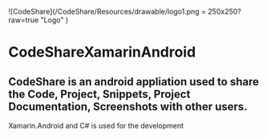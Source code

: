 ![CodeShare](/CodeShare/Resources/drawable/logo1.png = 250x250?raw=true "Logo" )
# CodeShareXamarinAndroid

## CodeShare is an android appliation used to share the Code, Project, Snippets, Project Documentation, Screenshots with other users.

Xamarin.Android and C# is used for the development
